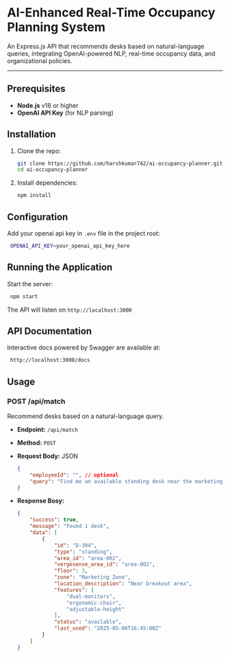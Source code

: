 # AI-Enhanced Real-Time Occupancy Planning System

An Express.js API that recommends desks based on natural-language queries, integrating OpenAI-powered NLP, real-time occupancy data, and organizational policies.

---

## Prerequisites

- **Node.js** v18 or higher
- **OpenAI API Key** (for NLP parsing)

## Installation

1. Clone the repo:

   ```bash
   git clone https://github.com/harshkumar742/ai-occupancy-planner.git
   cd ai-occupancy-planner
   ```

2. Install dependencies:

   ```bash
   npm install
   ```

## Configuration

Add your openai api key in `.env` file in the project root:

   ```bash
    OPENAI_API_KEY=your_openai_api_key_here
   ```

## Running the Application

Start the server:

   ```bash
    npm start
   ```

The API will listen on `http://localhost:3000`

## API Documentation

Interactive docs powered by Swagger are available at:

   ```bash
    http://localhost:3000/docs
   ```

## Usage

### POST /api/match

Recommend desks based on a natural-language query.

- **Endpoint:** `/api/match`
- **Method:** `POST`
- **Request Body:** JSON

    ```json
    {
        "employeeId": "", // optional
        "query": "Find me an available standing desk near the marketing team on the 3rd floor." // required
    }
    ```
- **Response Bosy:**

    ```json
    {
        "success": true,
        "message": "Found 1 desk",
        "data": [
            {
                "id": "D-304",
                "type": "standing",
                "area_id": "area-002",
                "vergesense_area_id": "area-002",
                "floor": 3,
                "zone": "Marketing Zone",
                "location_description": "Near breakout area",
                "features": [
                    "dual-monitors",
                    "ergonomic-chair",
                    "adjustable-height"
                ],
                "status": "available",
                "last_used": "2025-05-06T16:45:00Z"
            }
        ]
    }
    ```

